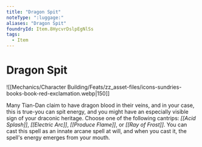 ```yaml
---
title: "Dragon Spit"
noteType: ":luggage:"
aliases: "Dragon Spit"
foundryId: Item.8HycvrDslpEgNlSs
tags:
  - Item
---
```


# Dragon Spit
![[Mechanics/Character Building/Feats/zz_asset-files/icons-sundries-books-book-red-exclamation.webp|150]]

Many Tian-Dan claim to have dragon blood in their veins, and in your case, this is true-you can spit energy, and you might have an especially visible sign of your draconic heritage. Choose one of the following cantrips: _[[Acid Splash]]_, _[[Electric Arc]]_, _[[Produce Flame]]_, or _[[Ray of Frost]]_. You can cast this spell as an innate arcane spell at will, and when you cast it, the spell's energy emerges from your mouth.
